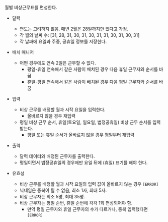 월별 비상근무표를 편성한다.

- 달력

  - 연도는 고려하지 않음. 매년 2월은 28일까지만 있다고 가정.
  - 각 월의 날짜 수: [31, 28, 31, 30, 31, 30, 31, 31, 30, 31, 30, 31]
  - 각 날짜에 요일과 주중, 공휴일 정보를 저장한다.

- 배치 매니저

  - 어떤 경우에도 연속 2일은 근무할 수 없다.
    - 평일-휴일 연속해서 같은 사람이 배치된 경우 다음 휴일 근무자와 순서를 바꿈
    - 휴일-평일 연속해서 같은 사람이 배치된 경우 다음 평일 근무자와 순서를 바꿈

- 입력

  - 비상 근무를 배정할 월과 시작 요일을 입력한다.
    - 올바르지 않을 경우 재입력
  - 평일 비상 근무 순서, 휴일(토요일, 일요일, 법정공휴일) 비상 근무 순서를 입력받는다.
    - 평일 또는 휴일 순서가 올바르지 않을 경우 평일부터 재입력

- 출력

  - 달력 데이터와 배정된 근무자를 출력한다.
  - 평일이면서 법정공휴일의 경우에만 요일 뒤에 (휴일) 표기를 해야 한다.

- 유효성
  - 비상 근무를 배정할 월과 시작 요일의 입력 값이 올바르지 않는 경우 `[ERROR]`
  - 닉네임은 중복이 될 수 없음, 최소 1자, 최대 5자.
  - 비상 근무자는 최소 5명, 최대 35명.
  - 비상 근무자는 평일 순번, 휴일 순번에 각각 1회 편성되어야 함.
    - 만약 평일 근무자와 휴일 근무자의 수가 다르거나, 중복 입력했다면 `[ERROR]`
